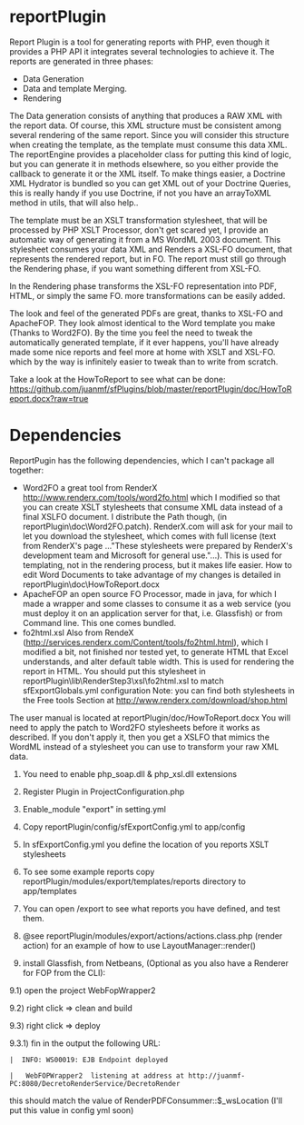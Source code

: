 reportPlugin
============

Report Plugin is a tool for generating reports with PHP, even though it provides 
a PHP API it integrates several technologies to achieve it.
The reports are generated in three phases:
   * Data Generation 
   * Data and template Merging.
   * Rendering

The Data generation consists of anything that produces a RAW XML with the report 
data. Of course, this XML structure must be consistent among several rendering of 
the same report. Since you will consider this structure when creating the 
template, as the template must consume this data XML. The reportEngine provides
a placeholder class for putting this kind of logic, but you can generate it in
methods elsewhere, so you either provide the callback to generate it or the XML
itself. To make things easier, a Doctrine XML Hydrator is bundled so you can get 
XML out of your Doctrine Queries, this is really handy if you use Doctrine, if not
you have an arrayToXML method in utils, that will also help.. 

The template must be an XSLT transformation stylesheet, that will be processed by
PHP XSLT Processor, don't get scared yet, I provide an automatic way of generating 
it from a MS WordML 2003 document. This stylesheet consumes your data XML and 
Renders a XSL-FO document, that represents the rendered report, but in FO. 
The report must still go through the Rendering phase, if you want something different 
from XSL-FO.

In the Rendering phase transforms the XSL-FO representation into PDF, HTML, or simply 
the same FO. more transformations can be easily added.

The look and feel of the generated PDFs are great, thanks to XSL-FO and ApacheFOP. 
They look almost identical to the Word template you make (Thanks to Word2FO).
By the time you feel the need to tweak the automatically generated template, if it 
ever happens, you'll have already made some nice reports and feel more at home 
with XSLT and XSL-FO. which by the way is infinitely easier to tweak than to 
write from scratch.

Take a look at the HowToReport to see what can be done: https://github.com/juanmf/sfPlugins/blob/master/reportPlugin/doc/HowToReport.docx?raw=true

Dependencies
============

ReportPugin has the following dependencies, which I can't package all together:

* Word2FO a great tool from RenderX http://www.renderx.com/tools/word2fo.html which I modified so that you can create XSLT stylesheets that consume XML data instead of a final XSLFO document. I distribute the Path though, (in reportPlugin\doc\Word2FO.patch). RenderX.com will ask for your mail to let you download the stylesheet, which comes with full license (text from RenderX's page ..."These stylesheets were prepared by RenderX's development team and Microsoft for general use."...). This is used for templating, not in the rendering process, but it makes life easier. How to edit Word Documents to take advantage of my changes is detailed in reportPlugin\doc\HowToReport.docx
* ApacheFOP an open source FO Processor, made in java, for which I made a wrapper and some classes to consume it as a web service (you must deploy it on an application server for that, i.e. Glassfish) or from Command line. This one comes bundled.
* fo2html.xsl Also from RendeX (http://services.renderx.com/Content/tools/fo2html.html), which I modified a bit, not finished nor tested yet, to generate HTML that Excel understands, and alter default table width. This is used for rendering the report in HTML. You should put this stylesheet in reportPlugin\lib\RenderStep3\xsl\fo2html.xsl to match sfExportGlobals.yml configuration
Note: you can find both stylesheets in the Free tools Section at http://www.renderx.com/download/shop.html

The user manual is located at reportPlugin/doc/HowToReport.docx
You will need to apply the patch to Word2FO stylesheets before it 
works as described. If you don't apply it, then you get a XSLFO that 
mimics the WordML instead of a stylesheet you can use to transform your raw XML data.

1) You need to enable php_soap.dll & php_xsl.dll extensions 

2) Register Plugin in ProjectConfiguration.php

3) Enable_module "export" in setting.yml

4) Copy reportPlugin/config/sfExportConfig.yml to app/config

5) In sfExportConfig.yml you define the location of you reports XSLT stylesheets

6) To see some example reports copy reportPlugin/modules/export/templates/reports
directory to app/templates
7) You can open <domain>/export to see what reports you have defined, and test them.

8) @see reportPlugin/modules/export/actions/actions.class.php (render action) for
an example of how to use LayoutManager::render()

9) install Glassfish, from Netbeans, (Optional as you also have a Renderer for FOP from the CLI):

  9.1) open the project WebFopWrapper2
  
  9.2) right click => clean and build
  
  9.3) right click => deploy
  
  9.3.1) fin in the output the following URL:
  
    |  INFO: WS00019: EJB Endpoint deployed
    
    |   WebFOPWrapper2  listening at address at http://juanmf-PC:8080/DecretoRenderService/DecretoRender
    
  this should match the value of RenderPDFConsummer::$_wsLocation (I'll put this 
value in config yml soon)


 